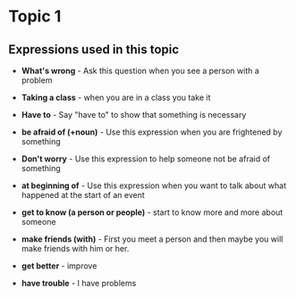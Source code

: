 # Topic 1

## Expressions used in this topic

* **What's wrong**  - Ask this question when you see a person with a problem

* **Taking a class** - when you are in a class you take it

* **Have to** - Say "have to" to show that something is necessary

* **be afraid of (+noun)** - Use this expression when you are frightened by something

* **Don't worry** - Use this expression to help someone not be afraid of something

* **at beginning of** - Use this expression when you want to talk about what happened
at the start of an event

* **get to know (a person or people)** - start to know more and more about someone

* **make friends (with)** - First you meet a person and then maybe you will make
friends with him or her.

* **get better** - improve

* **have trouble** - I have problems